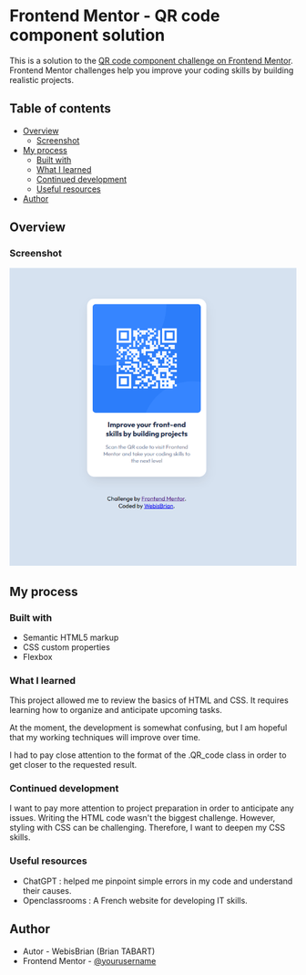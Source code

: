 # Frontend Mentor - QR code component solution

This is a solution to the [QR code component challenge on Frontend Mentor](https://www.frontendmentor.io/challenges/qr-code-component-iux_sIO_H). Frontend Mentor challenges help you improve your coding skills by building realistic projects. 

## Table of contents

- [Overview](#overview)
  - [Screenshot](#screenshot)
- [My process](#my-process)
  - [Built with](#built-with)
  - [What I learned](#what-i-learned)
  - [Continued development](#continued-development)
  - [Useful resources](#useful-resources)
- [Author](#author)

## Overview

### Screenshot

![](screenshot-endofproject.jpg)

## My process

### Built with

- Semantic HTML5 markup
- CSS custom properties
- Flexbox

### What I learned

This project allowed me to review the basics of HTML and CSS. It requires learning how to organize and anticipate upcoming tasks.

At the moment, the development is somewhat confusing, but I am hopeful that my working techniques will improve over time.

I had to pay close attention to the format of the .QR_code class in order to get closer to the requested result.

### Continued development

I want to pay more attention to project preparation in order to anticipate any issues. Writing the HTML code wasn't the biggest challenge. However, styling with CSS can be challenging. Therefore, I want to deepen my CSS skills.

### Useful resources

- ChatGPT : helped me pinpoint simple errors in my code and understand their causes.
- Openclassrooms : A French website for developing IT skills.

## Author

- Autor - WebisBrian (Brian TABART)
- Frontend Mentor - [@yourusername](https://www.frontendmentor.io/profile/yourusername)

